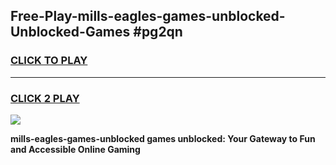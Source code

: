 
## Free-Play-mills-eagles-games-unblocked-Unblocked-Games #pg2qn
<h3>
<a href="https://news.freeplayer.one?title=mills-eagles-games-unblocked&ref=8M">CLICK TO PLAY</a></h3>
<hr>

<h3>
<a href="https://news.freeplayer.one?title=mills-eagles-games-unblocked&ref=8M">CLICK 2 PLAY</a>
  
</h3>

<a href="https://news.freeplayer.one?title=mills-eagles-games-unblocked&ref=8M"><img src="https://clearcache.store/games.png"></a>


**mills-eagles-games-unblocked games unblocked: Your Gateway to Fun and Accessible Online Gaming**
